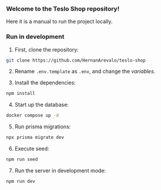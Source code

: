 ### Welcome to the Teslo Shop repository!
Here it is a manual to run the project locally.

### Run in development 

1. First, clone the repository:
```bash
git clone https://github.com/HernanArevalo/teslo-shop
```
2. Rename `.env.template` as `.env`, and change the *variables*.


3. Install the dependencies:
```bash
npm install
```
4. Start up the database:
```bash
docker compose up -d
```
5. Run prisma migrations:
```bash
npx prisma migrate dev
```
6. Execute seed:
```bash
npm run seed
```
7. Run the server in development mode:
```bash
npm run dev
```

